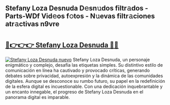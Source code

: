 ## Stefany Loza Desnuda D𝚎sn𝚞dos filtr𝚊dos - Parts-WDf Vid𝚎os f𝚘tos - N𝚞evas filtr𝚊ciones atr𝚊ctivas n9vre

# <h2><a href="http://mbc3kpb.tromn.icu/?c=Stefany+Loza+Desnuda">🔗👉👉👉 Stefany Loza Desnuda 🔗🔗</a></h2>

[![Stefany Loza Desnuda nuevo](https://i.imgur.com/pEAQMta.gif)](http://mbc3kpb.tromn.icu/?c=Stefany+Loza+Desnuda)
Stefany Loza Desnuda, un personaje enigmático y complejo, desafía las etiquetas simples. Su distintivo estilo de comunicación en línea ha cautivado y provocado críticas, generando debates sobre privacidad, autoexpresión y la dinámica de las comunidades digitales. Aunque se desconoce su rumbo futuro, su papel en la redefinición de la esfera digital es incuestionable. Con una dedicación inquebrantable y un encanto innegable, el progreso de Stefany Loza Desnuda en el panorama digital es imparable.
